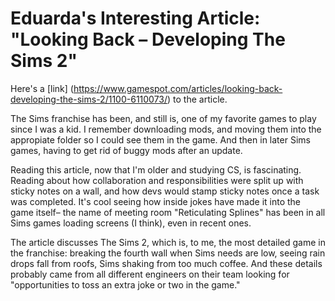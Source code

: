 # Eduarda's Interesting Article: "Looking Back – Developing The Sims 2" 

Here's a [link] (https://www.gamespot.com/articles/looking-back-developing-the-sims-2/1100-6110073/) to the article. 


The Sims franchise has been, and still is, one of my favorite games to play since I was a kid. I remember downloading mods, and moving them into the appropiate folder so I could see them in the game. And then in later Sims games, having to get rid of buggy mods after an update. 

Reading this article, now that I'm older and studying CS, is fascinating. Reading about how collaboration and responsibilities were split up with sticky notes on a wall, and how devs would stamp sticky notes once a task was completed. It's cool seeing how inside jokes have made it into the game itself– the name of meeting room "Reticulating Splines" has been in all Sims games loading screens (I think), even in recent ones.

The article discusses The Sims 2, which is, to me, the most detailed game in the franchise: breaking the fourth wall when Sims needs are low, seeing rain drops fall from roofs, Sims shaking from too much coffee. And these details probably came from all different engineers on their team looking for "opportunities to toss an extra joke or two in the game." 


